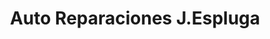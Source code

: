 ---
title: "Auto Reparaciones J.Espluga"
url: /organya/auto-reparaciones-j-espluga/
shop: reparación de automóviles
---